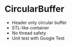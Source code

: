 # CircularBuffer
* Header only circular buffer
* STL-like container
* No thread safety
* Unit test with Google Test
